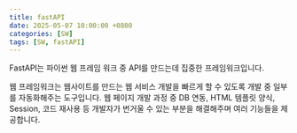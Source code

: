 ```yaml
---
title: fastAPI 
date: 2025-05-07 10:00:00 +0800
categories: [SW]
tags: [SW, fastAPI]
---
```


FastAPI는 파이썬 웹 프레임 워크 중 API를 만드는데 집중한 프레임워크입니다. 


웹 프레임워크는 웹사이트를 만드는 웹 서비스 개발을 빠르게 할 수 있도록 개발 중 일부를 자동화해주는 도구입니다. 웹 페이지 개발 과정 중 DB 연동, HTML 템플릿 양식, Session, 코드 재사용 등 개발자가 번거울 수 있는 부분을 해결해주며 여러 기능들을 제공합니다.